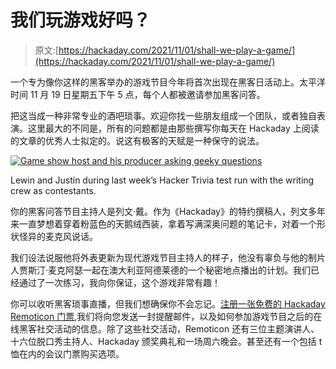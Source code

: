 # 我们玩游戏好吗？

> 原文:[https://hackaday.com/2021/11/01/shall-we-play-a-game/](https://hackaday.com/2021/11/01/shall-we-play-a-game/)

一个专为像你这样的黑客举办的游戏节目今年将首次出现在黑客日活动上。太平洋时间 11 月 19 日星期五下午 5 点，每个人都被邀请参加黑客问答。

把这当成一种非常专业的酒吧琐事。欢迎你找一些朋友组成一个团队，或者独自表演。这里最大的不同是，所有的问题都是由那些撰写你每天在 Hackaday 上阅读的文章的优秀人士拟定的。说这有极客的天赋是一种保守的说法。

[![Game show host and his producer asking geeky questions](../Images/2f5845586683796a77e0982747b9fab1.png)](https://hackaday.com/wp-content/uploads/2021/11/hacker-trivia-test-run.jpg)

Lewin and Justin during last week’s Hacker Trivia test run with the writing crew as contestants.

你的黑客问答节目主持人是列文·戴。作为《Hackaday》的特约撰稿人，列文多年来一直梦想着穿着粉蓝色的天鹅绒西装，拿着写满深奥问题的笔记卡，对着一个形状怪异的麦克风说话。

我们设法说服他将外表更新为现代游戏节目主持人的样子，他没有辜负与他的制片人贾斯汀·麦克阿瑟一起在澳大利亚阿德莱德的一个秘密地点播出的计划。我们已经通过了一次练习，我向你保证，这个游戏非常有趣！

你可以收听黑客琐事直播，但我们想确保你不会忘记。[注册一张免费的 Hackaday Remoticon 门票](https://www.eventbrite.com/e/hackaday-remoticon-2021-tickets-172183193567?aff=hackerTrivia),我们将向您发送一封提醒邮件，以及如何参加游戏节目之后的在线黑客社交活动的信息。除了这些社交活动，Remoticon 还有三位主题演讲人、十六位脱口秀主持人、Hackaday 颁奖典礼和一场周六晚会。甚至还有一个包括 t 恤在内的会议门票购买选项。